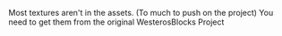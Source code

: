 Most textures aren't in the assets. (To much to push on the project)
You need to get them from the original WesterosBlocks Project
